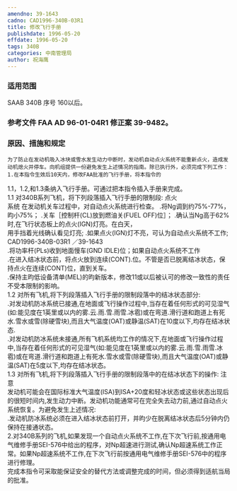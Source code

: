 ```yaml
---
amendno: 39-1643  
cadno: CAD1996-340B-03R1  
title: 修改飞行手册  
publishdate: 1996-05-20  
effdate: 1996-05-20  
tags: 340B  
categories: 中南管理局  
author: 祝海鹰  
---
```

  
### 适用范围  
SAAB 340B 序号 160以后。  
  
<!--more-->  
### 参考文件    FAA AD 96-01-04R1 修正案 39-9482。  
  
### 原因、措施和规定  
    为了防止在发动机吸入冰块或雪水发生动力中断时，发动机自动点火系统不能重新点火，造成发动机熄火并停车。向机组提供一份避免发生上述情况的指南。除已执行外，必须完成下列工作：  
    1.在本指令生效后10天内，修改FAA批准的飞行手册，将本指令的  
1.1，1.2,和1.3条纳入飞行手册。可通过把本指令插入手册来完成。  
1.1 对340B系列飞机，将下列段落插入飞行手册的限制段: 点火  
系统     在发动机关车过程中，对自动点火系统进行检查。     .将Ng调到约75%-77%，昀小75%；     .关车［控制杆(CL)放到燃油关(FUEL OFF)位］；     .确认当Ng高于62%时,在飞行状态板上的点火(IGN)灯亮。在白天，  
用手挡着光线确认看见灯亮; .如果点火(IGN)灯不亮，可认为自动点火系统不工作;  
 CAD1996-340B-03R1 ／39-1643  
.将功率杆(PLs)收到地面慢车(GND IDLE)位；如果自动点火系统不工作  
.在进入结冰状态前，将点火放到连续(CONT).位。不管是否已脱离结冰状态，保持点火在连续(CONT)位，直到关车。  
.保持主昀低设备清单(MEL)的昀新版本，修改11或以后被认可的修改一致性的责任不受本限制的影响。  
1.2 对所有飞机,将下列段落插入飞行手册的限制段落中的结冰状态部分:  
    .对发动机防冰系统已接通,在地面或飞行操作过程中,当存在着任何形式的可见湿气(如:能见度在1英里或以内的雾.云.雨.雪.雨雪.冰雹)或在弯道.滑行道和跑道上有死水.雪水或雪(除硬雪块),而且大气温度(OAT)或静温(SAT)在10度以下,均存在结冰状态.  
    .对发动机防冰系统未接通,所有飞机系统均工作的情况下,在地面或飞行操作过程中,当存在着任何形式的可见湿气(如:能见度在1英里或以内的雾.云.雨.雪.雨雪.冰雹)或在弯道.滑行道和跑道上有死水.雪水或雪(除硬雪块),而且大气温度(OAT)或静温(SAT)在5度以下,均存在结冰状态。  
1.3 对所有飞机,将下列段落插入飞行手册的限制段落中的在结冰状态下的操作: 注意  
    发动机可能会在国际标准大气温度(ISA)到ISA+20度和轻冰状态或这些状态出现后的很短时间内,发生动力中断。发动机功能通常可在完全失去动力前,通过自动点火系统恢复。为避免发生上述情况:  
    .发动机防冰系统必须在进入结冰状态前打开，并昀少在脱离结冰状态后5分钟内仍保持在接通状态。  
    2.对340B系列的飞机,如果发现一个自动点火系统不工作,在下次飞行前,按通用电气维修手册SEI-576中给出的程序，对Np超速进行测试,确认Np超速系统工作正常。如果Np超速系统不工作,在下次飞行前按通用电气维修手册SEI-576中的程序进行修理。  
    完成本指令可采取能保证安全的替代方法或调整完成的时间，但必须得到适航当局的批准。  
